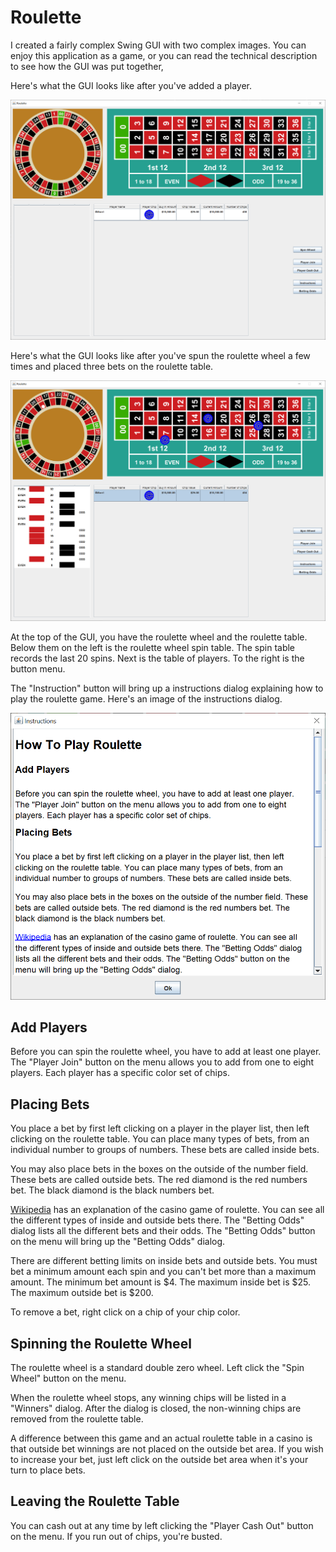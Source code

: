 # Roulette

I created a fairly complex Swing GUI with two complex images.  You can enjoy this application as a game, or you can read the technical description to see how the GUI was put together,

Here's what the GUI looks like after you've added a player.

![Opening GUI](readme-images/roulette1.png)

Here's what the GUI looks like after you've spun the roulette wheel a few times and placed three bets on the roulette table.

![GUI](readme-images/roulette2.png)

At the top of the GUI, you have the roulette wheel and the roulette table.  Below them on the left is the roulette wheel spin table.  The spin table records the last 20 spins.  Next is the table of players.  To the right is the button menu.

The "Instruction" button will bring up a instructions dialog explaining how to play the roulette game.  Here's an image of the instructions dialog.

![Instructions dialog](readme-images/roulette3.png)

## Add Players

Before you can spin the roulette wheel, you have to add at least one player.  The "Player Join" button on the menu allows you to add from one to eight players.  Each player has a specific color set of chips.

## Placing Bets

You place a bet by first left clicking on a player in the player list, then left clicking on the roulette table.  You can place many types of bets, from an individual number to groups of numbers.  These bets are called inside bets.

You may also place bets in the boxes on the outside of the number field.  These bets are called outside bets.  The red diamond is the red numbers bet.  The black diamond is the black numbers bet.

[Wikipedia](https://en.wikipedia.org/wiki/Roulette) has an explanation of the casino game of roulette. You can see all the different types of inside and outside bets there.  The "Betting Odds" dialog lists all the different bets and their odds.  The "Betting Odds" button on the menu will bring up the "Betting Odds" dialog.

There are different betting limits on inside bets and outside bets.  You must bet a minimum amount each spin and you can't bet more than a maximum amount. The minimum bet amount is $4.  The maximum inside bet is $25.  The maximum outside bet is $200.

To remove a bet, right click on a chip of your chip color.

## Spinning the Roulette Wheel

The roulette wheel is a standard double zero wheel.  Left click the "Spin Wheel" button on the menu.

When the roulette wheel stops, any winning chips will be listed in a "Winners" dialog. After the dialog is closed, the non-winning chips are removed from the roulette table.

A difference between this game and an actual roulette table in a casino is that outside bet winnings are not placed on the outside bet area.  If you wish to increase your bet, just left click on the outside bet area when it's your turn to place bets.

## Leaving the Roulette Table

You can cash out at any time by left clicking the "Player Cash Out" button on the menu.  If you run out of chips, you're busted.
